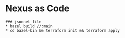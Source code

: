 # Nexus as Code
```
### jsonnet file
* bazel build //:main
* cd bazel-bin && terraform init && terraform apply 



